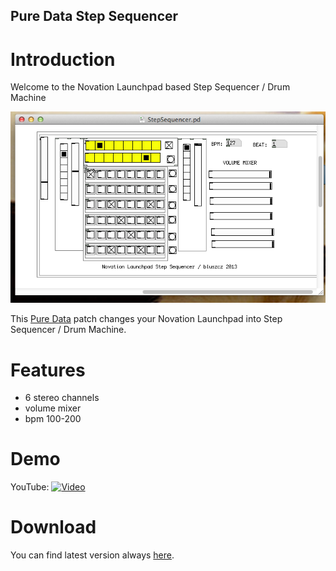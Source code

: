 Pure Data Step Sequencer
------------------------

Introduction
============

Welcome to the Novation Launchpad based Step Sequencer / Drum Machine

![alt text](images/20130504.png "Step Sequencer")

This [Pure Data](http://puredata.info) patch changes your Novation Launchpad into Step Sequencer / Drum Machine.

Features
========

 * 6 stereo channels
 * volume mixer 
 * bpm 100-200
 
Demo
====

YouTube:
[![Video](http://img.youtube.com/vi/13sC6aDr8bY/0.jpg)](http://www.youtube.com/watch?v=13sC6aDr8bY)

Download
========

You can find latest version always [here](https://github.com/bluszcz/PureDataStepSequencer/archive/master.zip).


